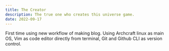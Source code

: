 ```yaml
---
title: The Creator
description: The true one who creates this universe game.
date: 2022-09-17
---
```


First time using new workflow of making blog. Using Archcraft linux as main OS, Vim as code editor directly from terminal, Git and Github CLI as version control.
